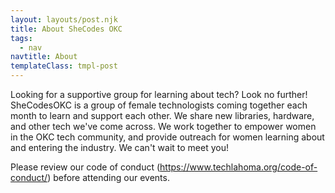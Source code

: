 ```yaml
---
layout: layouts/post.njk
title: About SheCodes OKC
tags:
  - nav
navtitle: About
templateClass: tmpl-post
---
```


Looking for a supportive group for learning about tech? Look no further! SheCodesOKC is a group of female technologists coming together each month to learn and support each other. We share new libraries, hardware, and other tech we've come across. We work together to empower women in the OKC tech community, and provide outreach for women learning about and entering the industry. We can't wait to meet you!

Please review our code of conduct (https://www.techlahoma.org/code-of-conduct/) before attending our events.

